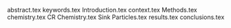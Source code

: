 abstract.tex
keywords.tex
Introduction.tex
context.tex
Methods.tex
chemistry.tex
CR Chemistry.tex
Sink Particles.tex
results.tex
conclusions.tex